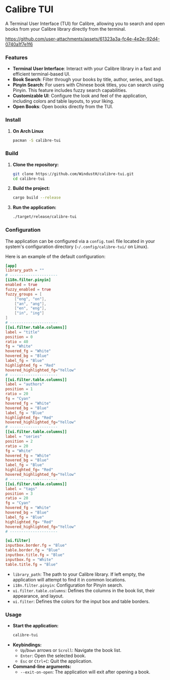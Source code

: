 # Calibre TUI

A Terminal User Interface (TUI) for Calibre, allowing you to search and open books from your Calibre library directly from the terminal.


https://github.com/user-attachments/assets/61323a3a-fc4e-4e2e-92d4-0740a1f7e1f6



### Features

* **Terminal User Interface**: Interact with your Calibre library in a fast and efficient terminal-based UI.
* **Book Search**: Filter through your books by title, author, series, and tags.
* **Pinyin Search**: For users with Chinese book titles, you can search using Pinyin. This feature includes fuzzy search capabilities.
* **Customizable UI**: Configure the look and feel of the application, including colors and table layouts, to your liking.
* **Open Books**: Open books directly from the TUI.

### Install
1.  **On Arch Linux**
    ```bash
    pacman -S calibre-tui
    ```
### Build

1.  **Clone the repository:**
    ```bash
    git clone https://github.com/WindustH/calibre-tui.git
    cd calibre-tui
    ```
2.  **Build the project:**
    ```bash
    cargo build --release
    ```
3.  **Run the application:**
    ```bash
    ./target/release/calibre-tui
    ```

### Configuration

The application can be configured via a `config.toml` file located in your system's configuration directory (`~/.config/calibre-tui/` on Linux).

Here is an example of the default configuration:

```toml
[app]
library_path = ""
# ---------------------
[i18n.filter.pinyin]
enabled = true
fuzzy_enabled = true
fuzzy_groups = [
    ["ong", "on"],
    ["an", "ang"],
    ["en", "eng"],
    ["in", "ing"]
]
# ---------------------
[[ui.filter.table.columns]]
label = "title"
position = 0
ratio = 40
fg = "White"
hovered_fg = "White"
hovered_bg = "Blue"
label_fg = "Blue"
highlighted_fg = "Red"
hovered_highlighted_fg="Yellow"
# ---------------------
[[ui.filter.table.columns]]
label = "authors"
position = 1
ratio = 20
fg = "Cyan"
hovered_fg = "White"
hovered_bg = "Blue"
label_fg = "Blue"
highlighted_fg= "Red"
hovered_highlighted_fg="Yellow"
# ---------------------
[[ui.filter.table.columns]]
label = "series"
position = 2
ratio = 20
fg = "White"
hovered_fg = "White"
hovered_bg = "Blue"
label_fg = "Blue"
highlighted_fg= "Red"
hovered_highlighted_fg="Yellow"
# ---------------------
[[ui.filter.table.columns]]
label = "tags"
position = 3
ratio = 20
fg = "Cyan"
hovered_fg = "White"
hovered_bg = "Blue"
label_fg = "Blue"
highlighted_fg= "Red"
hovered_highlighted_fg="Yellow"
# ---------------------

[ui.filter]
inputbox.border.fg = "Blue"
table.border.fg = "Blue"
inputbox.title.fg = "Blue"
inputbox.fg = "White"
table.title.fg = "Blue"
```

* `library_path`: The path to your Calibre library. If left empty, the application will attempt to find it in common locations.
* `i18n.filter.pinyin`: Configuration for Pinyin search.
* `ui.filter.table.columns`: Defines the columns in the book list, their appearance, and layout.
* `ui.filter`: Defines the colors for the input box and table borders.

### Usage

* **Start the application:**
    ```bash
    calibre-tui
    ```
* **Keybindings:**
    * `Up`/`Down` arrows or `Scroll`: Navigate the book list.
    * `Enter`: Open the selected book.
    * `Esc` or `Ctrl+C`: Quit the application.
* **Command-line arguments:**
    * `--exit-on-open`: The application will exit after opening a book.
